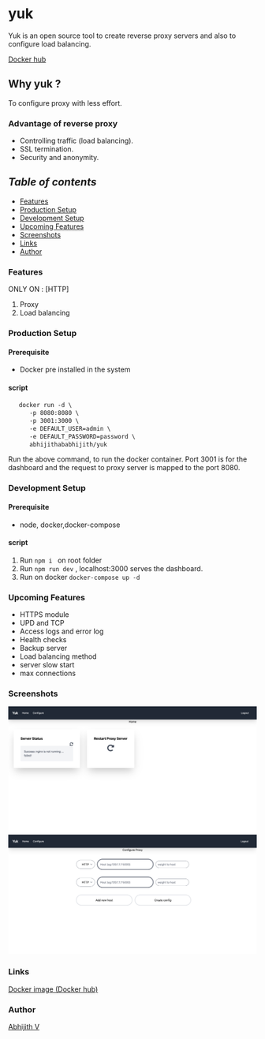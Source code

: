 # yuk

Yuk is an open source tool to create reverse proxy servers and also to configure load balancing.
<p><a href="https://hub.docker.com/r/abhijithababhijith/yuk">Docker hub</a></p>

## Why yuk ?

To configure proxy with less effort.

### Advantage of reverse proxy

- Controlling traffic (load balancing).
- SSL termination.
- Security and anonymity.

## <i>Table of contents</i>

- [Features](#features)
- [Production Setup](#production-setup)
- [Development Setup ](#development-setup)
- [Upcoming Features](#upcoming-features)
- [Screenshots](#screenshots)
- [Links](#links)
- [Author](#author)

### Features
 ONLY ON : [HTTP]
1. Proxy
2. Load balancing

### Production Setup
#### Prerequisite

- Docker pre installed in the system
#### script

```
   docker run -d \
      -p 8080:8080 \
      -p 3001:3000 \
      -e DEFAULT_USER=admin \
      -e DEFAULT_PASSWORD=password \
      abhijithababhijith/yuk 
   ```
Run the above command, to run the docker container. Port 3001 is for the dashboard and the request to proxy server is mapped
to the port 8080.

### Development Setup
#### Prerequisite

- node, docker,docker-compose

#### script
1. Run ```npm i ``` on root folder
2. Run ```npm run dev``` , localhost:3000 serves the dashboard.
3. Run on docker ```docker-compose up -d```



### Upcoming Features

- HTTPS module
- UPD and TCP
- Access logs and error log
- Health checks
- Backup server
- Load balancing method
- server slow start
- max connections

### Screenshots

<img src="https://raw.githubusercontent.com/abhisawesome/yuk/main/project-assets/0.1.0/screenshot/Screenshot%202021-06-14%20at%201.27.24%20AM.png"/>
<img src="https://github.com/abhisawesome/yuk/blob/main/project-assets/0.1.0/screenshot/Screenshot%202021-06-14%20at%201.27.46%20AM.png?raw=true" />

### Links
<p><a href="https://hub.docker.com/r/abhijithababhijith/yuk">Docker image (Docker hub)</a></p>

### Author
<p><a href="https://github.com/abhisawesome/">Abhijith V</a></p>

